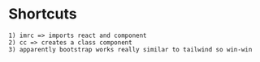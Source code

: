 # Shortcuts

    1) imrc => imports react and component
    2) cc => creates a class component
    3) apparently bootstrap works really similar to tailwind so win-win
